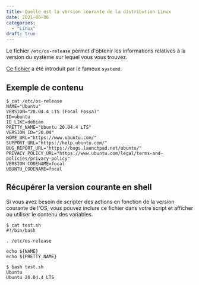 ```yaml
---
title: Quelle est la version courante de la distribution Linux
date: 2021-06-06
categories:
  - "Linux"
draft: true
---
```


Le fichier `/etc/os-release` permet d'obtenir les informations relatives à la version du système sur lequel vous vous trouvez.

[Ce fichier](https://www.freedesktop.org/software/systemd/man/os-release.html) a été introduit par le fameux `systemd`.

## Exemple de contenu

```
$ cat /etc/os-release
NAME="Ubuntu"
VERSION="20.04.4 LTS (Focal Fossa)"
ID=ubuntu
ID_LIKE=debian
PRETTY_NAME="Ubuntu 20.04.4 LTS"
VERSION_ID="20.04"
HOME_URL="https://www.ubuntu.com/"
SUPPORT_URL="https://help.ubuntu.com/"
BUG_REPORT_URL="https://bugs.launchpad.net/ubuntu/"
PRIVACY_POLICY_URL="https://www.ubuntu.com/legal/terms-and-policies/privacy-policy"
VERSION_CODENAME=focal
UBUNTU_CODENAME=focal
```

## Récupérer la version courante en shell

Si vous avez besoin de scripter des actions en fonction de la version courante de l'OS, vous pouvez inclure ce fichier dans votre script et afficher ou utiliser le contenu des variables.

```
$ cat test.sh
#!/bin/bash

. /etc/os-release

echo ${NAME}
echo ${PRETTY_NAME}
```

```
$ bash test.sh
Ubuntu
Ubuntu 20.04.4 LTS
```
